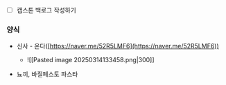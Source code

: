 - [ ] 캡스톤 백로그 작성하기

### 양식
- 신사 - 온다([https://naver.me/52R5LMF6](https://naver.me/52R5LMF6))
	- ![[Pasted image 20250314133458.png|300]]

- 뇨끼, 바질페스토 파스타



